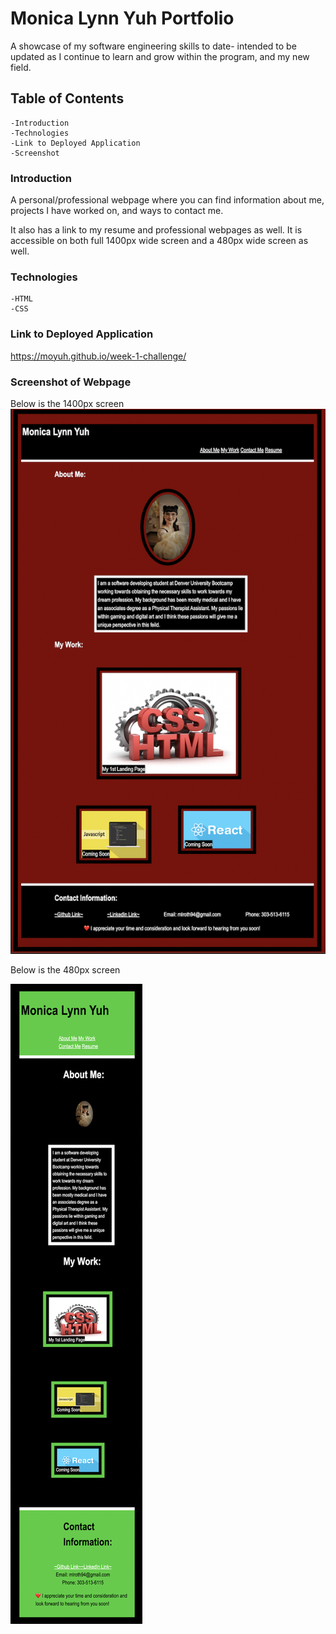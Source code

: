 # Monica Lynn Yuh Portfolio
A showcase of my software engineering skills to date- intended to be updated as I continue to learn and grow within the program, and my new field.

## Table of Contents
    -Introduction
    -Technologies
    -Link to Deployed Application
    -Screenshot
### Introduction
A personal/professional webpage where you can find information about me, projects I have worked on, and ways to contact me.

It also has a link to my resume and professional webpages as well.
It is accessible on both full 1400px wide screen and a 480px wide screen as well.
### Technologies 
    -HTML
    -CSS
### Link to Deployed Application
https://moyuh.github.io/week-1-challenge/

### Screenshot of Webpage
Below is the 1400px screen
<img src="assets/images/1400px.png">


Below is the 480px screen

<img src="assets/images/480px.png">